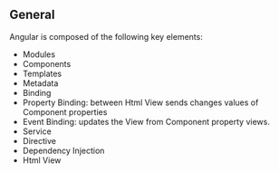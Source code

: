 ## General ##


Angular is composed of the following key elements:

* Modules
* Components
* Templates
* Metadata
* Binding
* Property Binding: between Html View sends changes values of Component properties
* Event Binding: updates the View from Component property views.
* Service
* Directive
* Dependency Injection
* Html View




